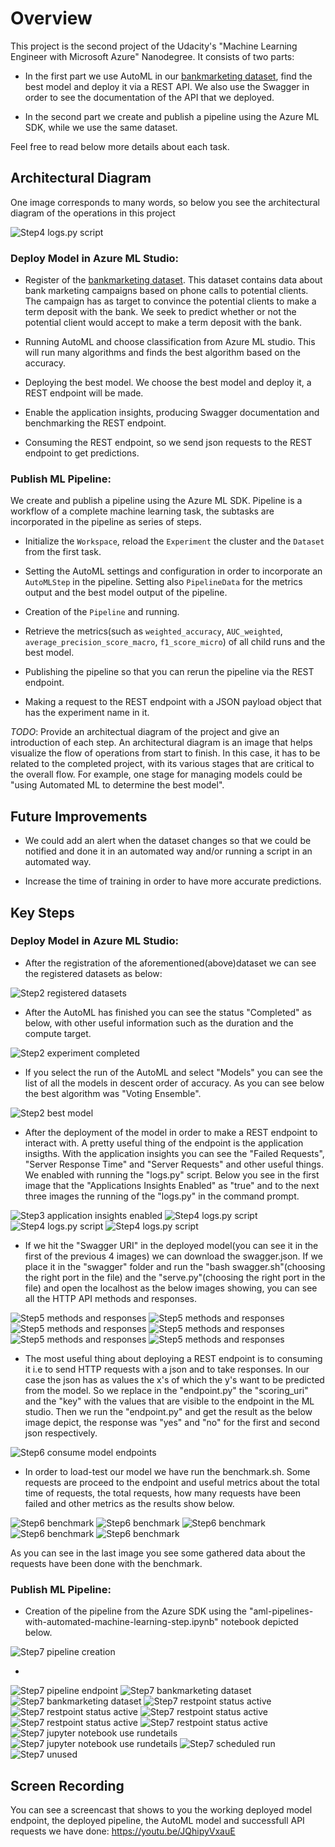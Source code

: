 # Overview
This project is the second project of the Udacity's "Machine Learning Engineer with Microsoft Azure" Nanodegree.
It consists of two parts:

* In the first part we use AutoML in our [bankmarketing dataset](https://automlsamplenotebookdata.blob.core.windows.net/automl-sample-notebook-data/bankmarketing_train.csv), find the best model and deploy it via a REST API. We also use the Swagger in order to see the documentation of the API that we deployed.

* In the second part we create and publish a pipeline using the Azure ML SDK, while we use the same dataset.

Feel free to read below more details about each task.

## Architectural Diagram
One image corresponds to many words, so below you see the architectural diagram of the operations in this project

![Step4 logs.py script](/screenshots/Architectural_Diagram.png)

### Deploy Model in Azure ML Studio:

* Register of the [bankmarketing dataset](https://automlsamplenotebookdata.blob.core.windows.net/automl-sample-notebook-data/bankmarketing_train.csv).
This dataset contains data about bank marketing campaigns based on phone calls to potential clients. The campaign has as target to convince the potential clients to make a term deposit with the bank. We seek to predict whether or not the potential client would accept to make a term deposit with the bank.

* Running AutoML and choose classification from Azure ML studio. This will run many algorithms and finds the best algorithm based on the accuracy.

* Deploying the best model. We choose the best model and deploy it, a REST endpoint will be made.

* Enable the application insights, producing Swagger documentation and benchmarking the REST endpoint.

* Consuming the REST endpoint, so we send json requests to the REST endpoint to get predictions.

### Publish ML Pipeline:

We create and publish a pipeline using the Azure ML SDK. Pipeline is a workflow of a complete machine learning task, the subtasks are incorporated in the pipeline as series of steps.

* Initialize the ```Workspace```, reload the ```Experiment``` the cluster and the ```Dataset``` from the first task.

* Setting the AutoML settings and configuration in order to incorporate an ```AutoMLStep``` in the pipeline. Setting also ```PipelineData``` for the metrics output and the best model output of the pipeline.

* Creation of the ```Pipeline``` and running.

* Retrieve the metrics(such as ```weighted_accuracy```, ```AUC_weighted```, ```average_precision_score_macro```, ```f1_score_micro```)  of all child runs and the best model.

* Publishing the pipeline so that you can rerun the pipeline via the REST endpoint.

* Making a request to the REST endpoint with a JSON payload object that has the experiment name in it.

*TODO*: Provide an architectual diagram of the project and give an introduction of each step. An architectural diagram is an image that helps visualize the flow of operations from start to finish. In this case, it has to be related to the completed project, with its various stages that are critical to the overall flow. For example, one stage for managing models could be "using Automated ML to determine the best model". 

## Future Improvements

* We could add an alert when the dataset changes so that we could be notified and done it in an automated way and/or running a script in an automated way.

* Increase the time of training in order to have more accurate predictions.

## Key Steps

### Deploy Model in Azure ML Studio:

* After the registration of the aforementioned(above)dataset we can see the registered datasets as below:

![Step2 registered datasets](/screenshots/step2_registered_datasets.png)

* After the AutoML has finished you can see the status "Completed" as below, with other useful information such as the duration and the compute target.

![Step2 experiment completed](/screenshots/step2_experiment_completed.png)

* If you select the run of the AutoML and select "Models" you can see the list of all the models in descent order of accuracy. As you can see below the best algorithm was "Voting Ensemble".

![Step2 best model](/screenshots/step2_best_model.png)

* After the deployment of the model in order to make a REST endpoint to interact with. A pretty useful thing of the endpoint is the application insigths. With the application insights you can see the "Failed Requests", "Server Response Time" and "Server Requests" and other useful things. We enabled with running the "logs.py" script. Below you see in the first image that the "Applications Insights Enabled" as "true" and to the next three images the running of the "logs.py" in the command prompt.

![Step3 application insights enabled](/screenshots/step4_applications_insights_enabled.png)
![Step4 logs.py script](/screenshots/step4_logs_script_part3.png)
![Step4 logs.py script](/screenshots/step4_logs_script_part2.png)
![Step4 logs.py script](/screenshots/step4_logs_script_part1.png)

* If we hit the "Swagger URI" in the deployed model(you can see it in the first of the previous 4 images) we can download the swagger.json. If we place it in the "swagger" folder and run the "bash swagger.sh"(choosing the right port in the file) and the "serve.py"(choosing the right port in the file) and open the localhost as the below images showing, you can see all the HTTP API methods and responses.

![Step5 methods and responses](/screenshots/step5_methods_and_responses.png)
![Step5 methods and responses](/screenshots/step5_methods_and_responses2.png)
![Step5 methods and responses](/screenshots/step5_methods_and_responses3.png)
![Step5 methods and responses](/screenshots/step5_methods_and_responses4.png)
![Step5 methods and responses](/screenshots/step5_methods_and_responses5.png)
![Step5 methods and responses](/screenshots/step5_methods_and_responses6.png)

* The most useful thing about deploying a REST endpoint is to consuming it i.e to send HTTP requests with a json and to take responses. In our case the json has as values the x's of which the y's want to be predicted from the model. So we replace in the "endpoint.py" the "scoring_uri" and the "key" with the values that are visible to the endpoint in the ML studio. Then we run the "endpoint.py" and get the result as the below image depict, the response was "yes" and "no" for the first and second json respectively.

![Step6 consume model endpoints](/screenshots/step6_json_result.png)

* In order to load-test our model we have run the benchmark.sh. Some requests are proceed to the endpoint and useful metrics about the total time of requests, the total requests, how many requests have been failed and other metrics as the results show below. 

![Step6 benchmark](/screenshots/step6(optional)benchmark1.png)
![Step6 benchmark](/screenshots/step6(optional)benchmark2.png)
![Step6 benchmark](/screenshots/step6(optional)benchmark3.png)
![Step6 benchmark](/screenshots/step6(optional)benchmark4.png)
![Step6 benchmark](/screenshots/step6(optional)benchmark5.png)

As you can see in the last image you see some gathered data about the requests have been done with the benchmark.

### Publish ML Pipeline:

* Creation of the pipeline from the Azure SDK using the "aml-pipelines-with-automated-machine-learning-step.ipynb" notebook depicted below.

![Step7 pipeline creation](/screenshots/step7_pipeline_created1.png)

* 

![Step7 pipeline endpoint](/screenshots/step7_pipeline_endpoint_completed1.png)
![Step7 bankmarketing dataset](/screenshots/step7_datasets1.png)
![Step7 bankmarketing dataset](/screenshots/step7_datasets2.png)
![Step7 restpoint status active](/screenshots/step7_published_pipeline_overview_1.png)
![Step7 restpoint status active](/screenshots/step7_published_pipeline_overview_2.png)
![Step7 restpoint status active](/screenshots/step7_published_pipeline_overview_3.png)
![Step7 restpoint status active](/screenshots/step7_published_pipeline_overview_4.png)
![Step7 restpoint status active](/screenshots/step7_published_pipeline_overview_5.png)
![Step7 jupyter notebook use rundetails](/screenshots/step7_use_run_details_1.png)
![Step7 jupyter notebook use rundetails](/screenshots/step7_use_run_details_2.png )
![Step7 scheduled run](/screenshots/unknown_step.png)
![Step7 unused](/screenshots/step7_pipeline_endpoint.png)


## Screen Recording
You can see a screencast that shows to you the working deployed model endpoint, the deployed pipeline, the AutoML model and successfull
API requests we have done: 
https://youtu.be/JQhipyVxauE
